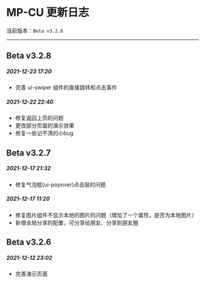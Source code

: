 <div class="mp-cu-doc-theme-content">

# MP-CU 更新日志

当前版本：`Beta v3.2.8`

---

## Beta v3.2.8

##### 2021-12-23 17:20

- 完善 ui-swiper 组件的直接跳转和点击事件


##### 2021-12-22 22:40

- 修复返回上页的问题
- 更改部分页面的演示效果
- 修复一些记不清的小bug


## Beta v3.2.7

##### 2021-12-17 21:32

 - 修复气泡框(ui-popover)点击层的问题

##### 2021-12-17 11:20

 - 修复图片组件不显示本地的图片的问题（增加了一个属性，是否为本地图片）
 - 新增全局分享的配置，可分享给朋友、分享到朋友圈


## Beta v3.2.6

##### 2021-12-12 23:02

 - 完善演示页面


</div>
